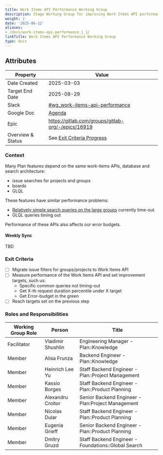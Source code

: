 ```yaml
---
title: Work Items API Performance Working Group
description: Stage Working Group for improving Work Items API performance
weight: 2
date: '2025-06-12'
aliases:
- /docs/work-items-api-performance_1_1/
linkTitle: Work Items API Performance Working Group
type: docs
---
```


## Attributes

| Property            | Value                                                                                                   |
|---------------------|---------------------------------------------------------------------------------------------------------|
| Date Created        | 2025-03-03                                                                                              |
| Target End Date     | 2025-08-29                                                                                              |
| Slack               | [#wg_work-items-api-performance](https://gitlab.enterprise.slack.com/archives/C08G0G394CD)              |
| Google Doc          | [Agenda](https://docs.google.com/document/d/1S5ZSbEOSCAUWe0U3gZPGXSUKIaFjjn_HD1UGkz2hhXY/edit?tab=t.0)  |
| Epic                | https://gitlab.com/groups/gitlab-org/-/epics/16919                                                      |
| Overview & Status   | See [Exit Criteria Progress](#exit-criteria)                                                            |

### Context

Many Plan features depend on the same work-items APIs, database and search architecture:

- issue searches for projects and groups
- boards
- GLQL

These features have similar performance problems:

- [Relatively simple search queries on the large groups](https://gitlab.com/groups/gitlab-org/-/issues/?sort=created_date&state=closed&label_name%5B%5D=group%3A%3Acode%20review&label_name%5B%5D=bug%3A%3Avulnerability&first_page_size=100) currently time-out.
- GLQL queries timing out

Performance of these APIs also affects our error budgets.

#### Weekly Sync

TBD

### Exit Criteria

- [ ] Migrate issue filters for groups/projects to Work Items API
- [ ] Measure performance of the Work Items API and set improvement targets, such us:
  - Specific common queries not timing-out
  - Get X-th request duration percentile under X target
  - Get Error-budget in the green
- [ ] Reach targets set on the previous step

### Roles and Responsibilities

| Working Group Role | Person            | Title                                               |
|--------------------|-------------------|-----------------------------------------------------|
| Facilitator        | Vladimir Shushlin | Engineering Manager - Plan::Knowledge               |
| Member             | Alisa Frunza      | Backend Engineer - Plan::Knowledge                  |
| Member             | Heinrich Lee Yu   | Staff Backend Engineer - Plan::Project Management   |
| Member             | Kassio Borges     | Staff Backend Engineer - Plan::Product Planning     |
| Member             | Alexandru Croitor | Senior Backend Engineer - Plan:Project Management   |
| Member             | Nicolas Dular     | Staff Backend Engineer - Plan::Product Planning     |
| Member             | Eugenia Grieff    | Senior Backend Engineer - Plan::Product Planning    |
| Member             | Dmitry Gruzd      | Staff Backend Engineer - Foundations::Global Search |
